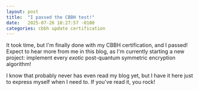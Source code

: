 ```yaml
---
layout: post
title:  "I passed the CBBH test!"
date:   2025-07-26 18:27:57 -0100
categories: cbbh update certification
---
```

It took time, but I'm finally done with my CBBH certification, and I passed! Expect to hear more from me in this blog, as I'm currently starting a new project: implement every *exotic* post-quantum symmetric encryption algorithm!

I know that probably never has even read my blog yet, but I have it here just to express myself when I need to. If you've read it, you rock!


